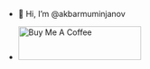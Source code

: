 - 👋 Hi, I’m @akbarmuminjanov


- <a href="https://www.buymeacoffee.com/hackerwasii" target="_blank"><img src="https://cdn.buymeacoffee.com/buttons/v2/default-yellow.png" alt="Buy Me A Coffee" style="height: 60px !important;width: 217px !important;" ></a>
